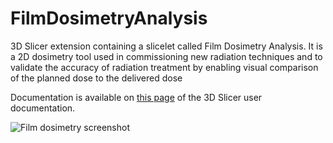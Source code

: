 # FilmDosimetryAnalysis
3D Slicer extension containing a slicelet called Film Dosimetry Analysis. It is a 2D dosimetry tool used in commissioning new radiation techniques and to validate the accuracy of radiation treatment by enabling visual comparison of the planned dose to the delivered dose

Documentation is available on [this page](https://www.slicer.org/wiki/Documentation/Nightly/Modules/FilmDosimetry) of the 3D Slicer user documentation.

![Film dosimetry screenshot](https://www.slicer.org/w/images/8/8c/FilmDosimetry_1.0_Gamma.png "Film dosimetry screenshot")
